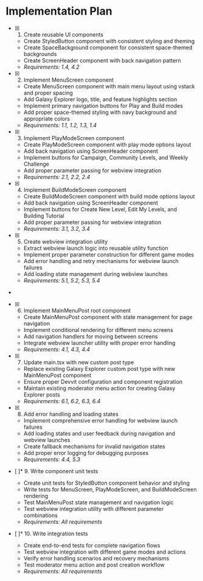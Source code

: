 # Implementation Plan

- [x] 1. Create reusable UI components

  - Create StyledButton component with consistent styling and theming
  - Create SpaceBackground component for consistent space-themed backgrounds
  - Create ScreenHeader component with back navigation pattern
  - _Requirements: 1.4, 4.2_

- [x] 2. Implement MenuScreen component

  - Create MenuScreen component with main menu layout using vstack and proper spacing
  - Add Galaxy Explorer logo, title, and feature highlights section
  - Implement primary navigation buttons for Play and Build modes
  - Add proper space-themed styling with navy background and appropriate colors
  - _Requirements: 1.1, 1.2, 1.3, 1.4_

- [x] 3. Implement PlayModeScreen component

  - Create PlayModeScreen component with play mode options layout
  - Add back navigation using ScreenHeader component
  - Implement buttons for Campaign, Community Levels, and Weekly Challenge
  - Add proper parameter passing for webview integration
  - _Requirements: 2.1, 2.2, 2.4_

- [x] 4. Implement BuildModeScreen component

  - Create BuildModeScreen component with build mode options layout
  - Add back navigation using ScreenHeader component
  - Implement buttons for Create New Level, Edit My Levels, and Building Tutorial
  - Add proper parameter passing for webview integration
  - _Requirements: 3.1, 3.2, 3.4_

- [x] 5. Create webview integration utility

  - Extract webview launch logic into reusable utility function
  - Implement proper parameter construction for different game modes
  - Add error handling and retry mechanisms for webview launch failures
  - Add loading state management during webview launches
  - _Requirements: 5.1, 5.2, 5.3, 5.4_

-

- [x] 6. Implement MainMenuPost root component

  - Create MainMenuPost component with state management for page navigation
  - Implement conditional rendering for different menu screens
  - Add navigation handlers for moving between screens
  - Integrate webview launcher utility with proper error handling
  - _Requirements: 4.1, 4.3, 4.4_

- [x] 7. Update main.tsx with new custom post type

  - Replace existing Galaxy Explorer custom post type with new MainMenuPost component
  - Ensure proper Devvit configuration and component registration
  - Maintain existing moderator menu action for creating Galaxy Explorer posts
  - _Requirements: 6.1, 6.2, 6.3, 6.4_

- [x] 8. Add error handling and loading states

  - Implement comprehensive error handling for webview launch failures
  - Add loading states and user feedback during navigation and webview launches
  - Create fallback mechanisms for invalid navigation states
  - Add proper error logging for debugging purposes
  - _Requirements: 4.4, 5.3_

- [ ]\* 9. Write component unit tests

  - Create unit tests for StyledButton component behavior and styling
  - Write tests for MenuScreen, PlayModeScreen, and BuildModeScreen rendering
  - Test MainMenuPost state management and navigation logic
  - Test webview integration utility with different parameter combinations
  - _Requirements: All requirements_

- [ ]\* 10. Write integration tests
  - Create end-to-end tests for complete navigation flows
  - Test webview integration with different game modes and actions
  - Verify error handling scenarios and recovery mechanisms
  - Test moderator menu action and post creation workflow
  - _Requirements: All requirements_
